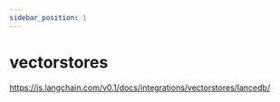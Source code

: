 ```yaml
---
sidebar_position: 1
---
```


# vectorstores

https://js.langchain.com/v0.1/docs/integrations/vectorstores/lancedb/
